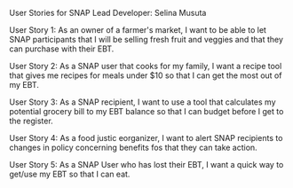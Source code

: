 User Stories for SNAP
Lead Developer: Selina Musuta


User Story 1:  As an owner of a farmer's market, I want to be able to let SNAP participants that I will be selling fresh fruit and veggies and that they can purchase with their EBT.

User Story 2:  As a SNAP user that cooks for my family, I want a recipe tool that gives me recipes for meals under $10 so that I can get the most out of my EBT.

User Story 3: As a SNAP recipient,  I want to use a tool that calculates my potential grocery bill to my EBT balance so that I can budget before I get to the register.

User Story 4: As a food justic eorganizer, I want to alert SNAP recipients to changes in policy concerning benefits fos that they can take action.

User Story 5: As a SNAP User who has lost their EBT, I want a quick way to get/use my EBT so that I can eat.